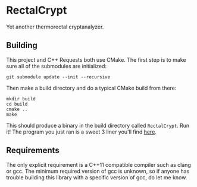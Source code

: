 # RectalCrypt

Yet another thermorectal cryptanalyzer.

## Building

This project and C++ Requests both use CMake. The first step is to make sure all of the submodules are initialized:

```
git submodule update --init --recursive
```

Then make a build directory and do a typical CMake build from there:

```
mkdir build
cd build
cmake ..
make
```

This should produce a binary in the build directory called `RectalCrypt`. Run it! The program you just ran is a sweet 3 liner you'll find [here](https://github.com/coolanole/rectalcrypt/blob/master/main.cpp).

## Requirements

The only explicit requirement is a C++11 compatible compiler such as clang or gcc. The minimum required version of gcc is unknown, so if anyone has trouble building this library with a specific version of gcc, do let me know.